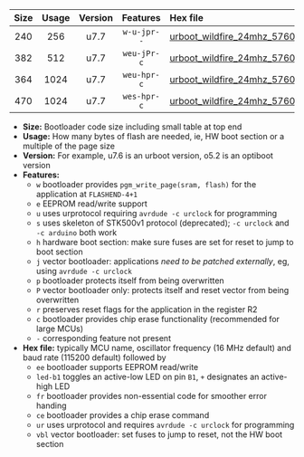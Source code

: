 |Size|Usage|Version|Features|Hex file|
|:-:|:-:|:-:|:-:|:--|
|240|256|u7.7|`w-u-jpr--`|[urboot_wildfire_24mhz_57600bps_led+b5_ur_vbl.hex](https://raw.githubusercontent.com/stefanrueger/urboot.hex/main/boards/wildfire/fcpu_24mhz/57600_bps/urboot_wildfire_24mhz_57600bps_led+b5_ur_vbl.hex)|
|382|512|u7.7|`weu-jPr-c`|[urboot_wildfire_24mhz_57600bps_ee_led+b5_fr_ce_ur_vbl.hex](https://raw.githubusercontent.com/stefanrueger/urboot.hex/main/boards/wildfire/fcpu_24mhz/57600_bps/urboot_wildfire_24mhz_57600bps_ee_led+b5_fr_ce_ur_vbl.hex)|
|364|1024|u7.7|`weu-hpr-c`|[urboot_wildfire_24mhz_57600bps_ee_led+b5_fr_ce_ur.hex](https://raw.githubusercontent.com/stefanrueger/urboot.hex/main/boards/wildfire/fcpu_24mhz/57600_bps/urboot_wildfire_24mhz_57600bps_ee_led+b5_fr_ce_ur.hex)|
|470|1024|u7.7|`wes-hpr-c`|[urboot_wildfire_24mhz_57600bps_ee_led+b5_fr_ce.hex](https://raw.githubusercontent.com/stefanrueger/urboot.hex/main/boards/wildfire/fcpu_24mhz/57600_bps/urboot_wildfire_24mhz_57600bps_ee_led+b5_fr_ce.hex)|

- **Size:** Bootloader code size including small table at top end
- **Usage:** How many bytes of flash are needed, ie, HW boot section or a multiple of the page size
- **Version:** For example, u7.6 is an urboot version, o5.2 is an optiboot version
- **Features:**
  + `w` bootloader provides `pgm_write_page(sram, flash)` for the application at `FLASHEND-4+1`
  + `e` EEPROM read/write support
  + `u` uses urprotocol requiring `avrdude -c urclock` for programming
  + `s` uses skeleton of STK500v1 protocol (deprecated); `-c urclock` and `-c arduino` both work
  + `h` hardware boot section: make sure fuses are set for reset to jump to boot section
  + `j` vector bootloader: applications *need to be patched externally*, eg, using `avrdude -c urclock`
  + `p` bootloader protects itself from being overwritten
  + `P` vector bootloader only: protects itself and reset vector from being overwritten
  + `r` preserves reset flags for the application in the register R2
  + `c` bootloader provides chip erase functionality (recommended for large MCUs)
  + `-` corresponding feature not present
- **Hex file:** typically MCU name, oscillator frequency (16 MHz default) and baud rate (115200 default) followed by
  + `ee` bootloader supports EEPROM read/write
  + `led-b1` toggles an active-low LED on pin `B1`, `+` designates an active-high LED
  + `fr` bootloader provides non-essential code for smoother error handing
  + `ce` bootloader provides a chip erase command
  + `ur` uses urprotocol and requires `avrdude -c urclock` for programming
  + `vbl` vector bootloader: set fuses to jump to reset, not the HW boot section

